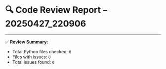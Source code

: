 # 🔍 Code Review Report – 20250427_220906

---

✅ **Review Summary:**
- Total Python files checked: `0`
- Files with issues: `0`
- Total issues found: `0`

